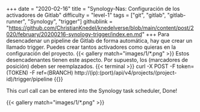 +++
date = "2020-02-16"
title = "Synology-Nas: Configuración de los activadores de Gitlab"
difficulty = "level-1"
tags = ["git", "gitlab", "gitlab-runner", "Synology", "trigger"]
githublink = "https://github.com/ChristianKnedel/knedelverse/blob/main/content/post/2020/february/20200216-synology-trigger/index.en.md"
+++
Para desencadenar un pipeline de Gitlab de forma automática, hay que crear un llamado trigger. Puedes crear tantos activadores como quieras en la configuración del proyecto.
{{< gallery match="images/1/*.png" >}}
Estos desencadenantes tienen este aspecto. Por supuesto, los (marcadores de posición) deben ser reemplazados.
{{< terminal >}}
curl -X POST -F token=(TOKEN) -F ref=(BRANCH) http://(ip):(port)/api/v4/projects/(project-id)/trigger/pipeline
{{</terminal >}}

This curl call can be entered into the Synology task scheduler, Done!

{{< gallery match="images/1/*.png" >}}